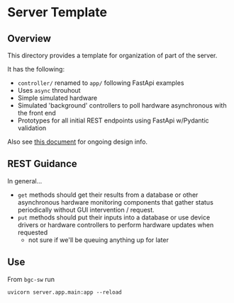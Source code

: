 # Server Template

## Overview

This directory provides a template for organization of part of the server.

It has the following:

* `controller/` renamed to `app/` following FastApi examples
* Uses `async` throuhout
* Simple simulated hardware
* Simulated 'background' controllers to poll hardware asynchronous with the front end
* Prototypes for all initial REST endpoints using FastApi w/Pydantic validation

Also see [this document](../../docs/Backend-Design.md) for ongoing design info.

## REST Guidance

In general...

* `get` methods should get their results from a database or other asynchronous hardware monitoring
components that gather status periodically without GUI intervention / request.
* `put` methods should put their inputs into a database or use device drivers or hardware controllers to perform
hardware updates when requested
  * not sure if we'll be queuing anything up for later

## Use

From `bgc-sw` run

``` terminal
uvicorn server.app.main:app --reload
```
